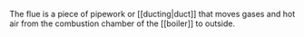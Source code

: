 The flue is a piece of pipework or [[ducting|duct]] that moves gases and hot air from the combustion chamber of the [[boiler]] to outside.
